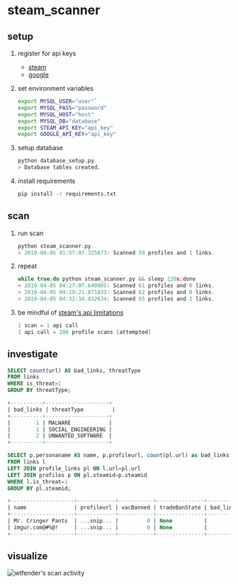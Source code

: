 # steam_scanner

## setup
1. register for api keys
    - [steam](https://steamcommunity.com/dev/apikey)
    - [google](https://developers.google.com/safe-browsing/v4/get-started)

2. set environment variables
    ```bash
    export MYSQL_USER="user"`
    export MYSQL_PASS="password"
    export MYSQL_HOST="host"
    export MYSQL_DB="database"
    export STEAM_API_KEY="api_key"
    export GOOGLE_API_KEY="api_key"
    ```

3. setup database
    ```bash
    python database_setup.py
    > Database tables created.
    ```
    
4. install requirements  
    ```bash
    pip install -r requirements.txt
    ```

## scan
1. run scan

   ```c
   python steam_scanner.py
   > 2019-04-05 01:57:07.325673: Scanned 59 profiles and 1 links.
   ```
2. repeat

    ```c
    while true;do python steam_scanner.py && sleep 120s;done
    > 2019-04-05 04:27:07.640805: Scanned 61 profiles and 0 links.
    > 2019-04-05 04:29:21.871832: Scanned 62 profiles and 0 links.
    > 2019-04-05 04:31:34.832634: Scanned 65 profiles and 2 links.
    ```
3. be mindful of [steam's api limitations](https://steamcommunity.com/dev/apiterms)

    ```c
    1 scan = 1 api call  
    1 api call = 100 profile scans [attempted]
    ```

## investigate
 ```sql
SELECT count(url) AS bad_links, threatType 
FROM links
WHERE is_threat=1
GROUP BY threatType;

+----------+--------------------+
| bad_links | threatType         |
+----------+--------------------+
|        1 | MALWARE            |
|        1 | SOCIAL_ENGINEERING |
|        2 | UNWANTED_SOFTWARE  |
+----------+--------------------+

SELECT p.personaname AS name, p.profileurl, count(pl.url) as bad_links
FROM links l
LEFT JOIN profile_links pl ON l.url=pl.url
LEFT JOIN profiles p ON pl.steamid=p.steamid
WHERE l.is_threat=1
GROUP BY pl.steamid;

+--------------------+------------+-----------+---------------+-----------+
| name               | profileurl | vacBanned | tradeBanState | bad_links |
+--------------------+------------+-----------+---------------+-----------+
| Mr. Cringer Pants  | ...snip... |         0 | None          |         2 |
| imgur.com@#%@!     | ...snip... |         0 | None          |         2 |
+--------------------+------------+-----------+---------------+-----------+
```

## visualize
![](https://i.imgur.com/qcW4o5e.png "wtfender's scan activity")
    
